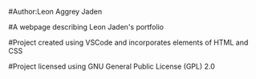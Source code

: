 

#Author:Leon Aggrey Jaden

#A webpage describing Leon Jaden's portfolio

#Project created using VSCode and incorporates elements of HTML and CSS

#Project licensed using GNU General Public License (GPL) 2.0